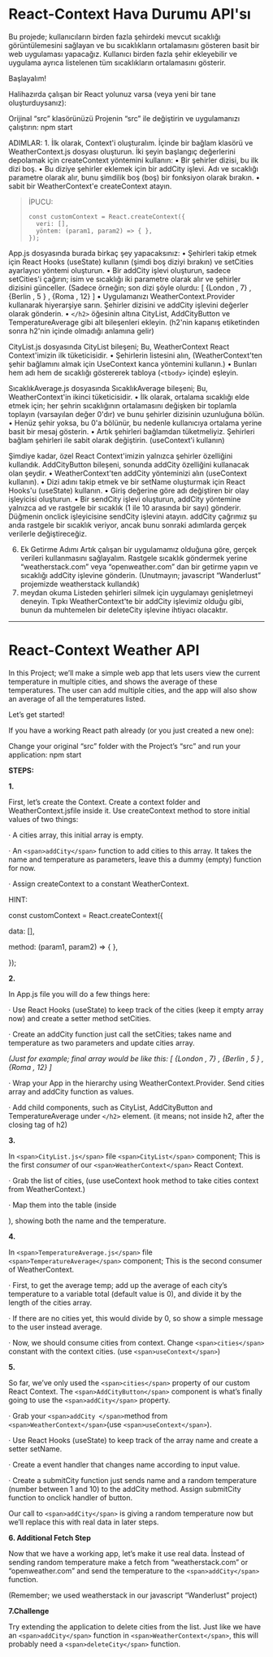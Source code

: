 # React-Context Hava Durumu API'sı

Bu projede; kullanıcıların birden fazla şehirdeki mevcut sıcaklığı görüntülemesini sağlayan ve bu sıcaklıkların ortalamasını gösteren basit bir web uygulaması yapacağız. Kullanıcı birden fazla şehir ekleyebilir ve uygulama ayrıca listelenen tüm sıcaklıkların ortalamasını gösterir.

Başlayalım!

Halihazırda çalışan bir React yolunuz varsa (veya yeni bir tane oluşturduysanız):

Orijinal “src” klasörünüzü Projenin “src” ile değiştirin ve uygulamanızı çalıştırın: npm start

ADIMLAR:
1.
İlk olarak, Context'i oluşturalım. İçinde bir bağlam klasörü ve WeatherContext.js dosyası oluşturun. İki şeyin başlangıç değerlerini depolamak için createContext yöntemini kullanın:
• Bir şehirler dizisi, bu ilk dizi boş.
• Bu diziye şehirler eklemek için bir addCity işlevi. Adı ve sıcaklığı parametre olarak alır, bunu şimdilik boş (boş) bir fonksiyon olarak bırakın.
• sabit bir WeatherContext'e createContext atayın.

> İPUCU:
>
> ```
> const customContext = React.createContext({
>   veri: [],
>   yöntem: (param1, param2) => { },
> });
> ```

App.js dosyasında burada birkaç şey yapacaksınız:
• Şehirleri takip etmek için React Hooks (useState) kullanın (şimdi boş diziyi bırakın) ve setCities ayarlayıcı yöntemi oluşturun.
• Bir addCity işlevi oluşturun, sadece setCities'i çağırın; isim ve sıcaklığı iki parametre olarak alır ve şehirler dizisini günceller.
(Sadece örneğin; son dizi şöyle olurdu: [ {London , 7} , {Berlin , 5 } , {Roma , 12} ]
• Uygulamanızı WeatherContext.Provider kullanarak hiyerarşiye sarın. Şehirler dizisini ve addCity işlevini değerler olarak gönderin.
• `</h2>` öğesinin altına CityList, AddCityButton ve TemperatureAverage gibi alt bileşenleri ekleyin. (h2'nin kapanış etiketinden sonra h2'nin içinde olmadığı anlamına gelir)

CityList.js dosyasında CityList bileşeni; Bu, WeatherContext React Context'imizin ilk tüketicisidir.
• Şehirlerin listesini alın, (WeatherContext'ten şehir bağlamını almak için UseContext kanca yöntemini kullanın.)
• Bunları hem adı hem de sıcaklığı göstererek tabloya (`<tbody>` içinde) eşleyin.

SıcaklıkAverage.js dosyasında SıcaklıkAverage bileşeni; Bu, WeatherContext'in ikinci tüketicisidir.
• İlk olarak, ortalama sıcaklığı elde etmek için; her şehrin sıcaklığının ortalamasını değişken bir toplamla toplayın (varsayılan değer 0'dır) ve bunu şehirler dizisinin uzunluğuna bölün.
• Henüz şehir yoksa, bu 0'a bölünür, bu nedenle kullanıcıya ortalama yerine basit bir mesaj gösterin.
• Artık şehirleri bağlamdan tüketmeliyiz. Şehirleri bağlam şehirleri ile sabit olarak değiştirin. (useContext'i kullanın)

Şimdiye kadar, özel React Context'imizin yalnızca şehirler özelliğini kullandık. AddCityButton bileşeni, sonunda addCity özelliğini kullanacak olan şeydir.
• WeatherContext'ten addCity yönteminizi alın (useContext kullanın).
• Dizi adını takip etmek ve bir setName oluşturmak için React Hooks'u (useState) kullanın.
• Giriş değerine göre adı değiştiren bir olay işleyicisi oluşturun.
• Bir sendCity işlevi oluşturun, addCity yöntemine yalnızca ad ve rastgele bir sıcaklık (1 ile 10 arasında bir sayı) gönderir. Düğmenin onclick işleyicisine sendCity işlevini atayın.
addCity çağrımız şu anda rastgele bir sıcaklık veriyor, ancak bunu sonraki adımlarda gerçek verilerle değiştireceğiz.

6. Ek Getirme Adımı
   Artık çalışan bir uygulamamız olduğuna göre, gerçek verileri kullanmasını sağlayalım. Rastgele sıcaklık göndermek yerine “weatherstack.com” veya “openweather.com” dan bir getirme yapın ve sıcaklığı addCity işlevine gönderin.
   (Unutmayın; javascript “Wanderlust” projemizde weatherstack kullandık)
7. meydan okuma
   Listeden şehirleri silmek için uygulamayı genişletmeyi deneyin. Tıpkı WeatherContext'te bir addCity işlevimiz olduğu gibi, bunun da muhtemelen bir deleteCity işlevine ihtiyacı olacaktır.

---



# React-Context Weather API

In this Project; we’ll make a simple web app that lets users view the current temperature in multiple cities, and shows the average of these temperatures. The user can add multiple cities, and the app will also show an average of all the temperatures listed.

Let’s get started!

If you have a working React path already (or you just created a new one):

Change your original “src” folder with the Project’s “src” and run your application: npm start

**STEPS:**

**1.**

First, let’s create the Context. Create a context folder and WeatherContext.jsfile inside it. Use createContext method to store initial values of two things:

·
A cities array, this initial array is empty.

·
An `<span>addCity</span>` function to add cities to this array. It takes the name and temperature as parameters, leave this a dummy (empty) function for now.

·
Assign createContext to a constant WeatherContext.

HINT:

const customContext = React.createContext({

  data: [],

  method: (param1, param2) => { },

});

**2.**

In App.js file you will do a few things here:

·
Use React Hooks (useState) to keep track of the cities (keep it empty array now) and create a setter method setCities.

·
Create an addCity function just call the setCities; takes name and temperature as two parameters and update cities array.

*(Just for example; final array would be
like this: [ {London , 7} , {Berlin , 5 } , {Roma , 12} ]*

·
Wrap your App in the hierarchy using WeatherContext.Provider. Send cities array and addCity function as values.

·
Add child components, such as CityList, AddCityButton and TemperatureAverage under `</h2>` element. (it means; not inside h2, after the closing tag
of h2)

**3.**

In `<span>CityList.js</span>` file  `<span>CityList</span>` component; This is the first *consumer* of our `<span>WeatherContext</span>` React Context.

·
Grab the list of cities, (use useContext hook method to take cities context
from WeatherContext.)

·
Map them into the table (inside

<tbody>), showing both the name and the temperature.

**4.**

In `<span>TemperatureAverage.js</span>` file
`<span>TemperatureAverage</span>` component;
This is the second consumer of WeatherContext.

·
First, to get the average temp; add up the average of each city’s
temperature to a variable total (default value is 0), and divide it by the length of the cities array.

·
If there are no cities yet, this would divide by 0, so show a simple
message to the user instead average.

·
Now, we should consume cities from context. Change `<span>cities</span>` constant with the context cities. (use `<span>useContext</span>`)

**5.**

So far, we’ve only used the `<span>cities</span>` property of our custom React Context. The `<span>AddCityButton</span>` component is what’s finally going to use the `<span>addCity</span>` property.

·
Grab your `<span>addCity </span>`method from `<span>WeatherContext</span>`(use `<span>useContext</span>`).

·
Use React Hooks (useState) to keep track of the array name and create a setter setName.

·
Create a event handler that changes name according to input value.

·
Create a submitCity function just sends name and a random temperature (number between 1 and 10) to the addCity method. Assign submitCity function to onclick handler of button.

Our call to `<span>addCity</span>` is giving a random temperature now but we’ll replace this with real data in later steps.

**6.
Additional Fetch Step**

Now that we have a working app, let’s make it use real data. İnstead of sending random temperature make a fetch from “weatherstack.com”
or “openweather.com” and send the temperature to the `<span>addCity</span>` function.

(Remember; we used weatherstack in our javascript “Wanderlust” project)

**7.Challenge**

Try extending the application to delete cities from the list. Just like we have an `<span>addCity</span>` function in `<span>WeatherContext</span>`, this will probably need a `<span>deleteCity</span>` function.
